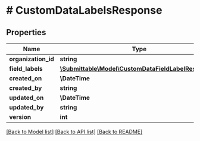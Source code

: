 # # CustomDataLabelsResponse

## Properties

Name | Type | Description | Notes
------------ | ------------- | ------------- | -------------
**organization_id** | **string** |  | [optional]
**field_labels** | [**\Submittable\Model\CustomDataFieldLabelResponse[]**](CustomDataFieldLabelResponse.md) |  | [optional]
**created_on** | **\DateTime** |  | [optional]
**created_by** | **string** |  | [optional]
**updated_on** | **\DateTime** |  | [optional]
**updated_by** | **string** |  | [optional]
**version** | **int** |  | [optional]

[[Back to Model list]](../../README.md#models) [[Back to API list]](../../README.md#endpoints) [[Back to README]](../../README.md)
